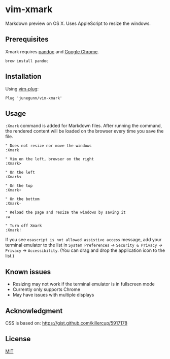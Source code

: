 vim-xmark
=========

Markdown preview on OS X. Uses AppleScript to resize the windows.

Prerequisites
-------------

Xmark requires [pandoc][p] and [Google Chrome][c].

```
brew install pandoc
```

Installation
------------

Using [vim-plug](https://github.com/junegunn/vim-plug):

```vim
Plug 'junegunn/vim-xmark'
```

Usage
-----

`:Xmark` command is added for Markdown files. After running the command, the
rendered content will be loaded on the browser every time you save the file.

```vim
" Does not resize nor move the windows
:Xmark

" Vim on the left, browser on the right
:Xmark>

" On the left
:Xmark<

" On the top
:Xmark+

" On the bottom
:Xmark-

" Reload the page and resize the windows by saving it
:w

" Turn off Xmark
:Xmark!
```

If you see `osascript is not allowed assistive access` message, add your
terminal emulator to the list in `System Preferences` -> `Security & Privacy`
-> `Privacy` -> `Accessibility`. (You can drag and drop the application icon
to the list.)

Known issues
------------

- Resizing may not work if the terminal emulator is in fullscreen mode
- Currently only supports Chrome
- May have issues with multiple displays

Acknowledgment
--------------

CSS is based on: https://gist.github.com/killercup/5917178

License
-------

[MIT](http://opensource.org/licenses/MIT)

[p]: http://johnmacfarlane.net/pandoc/
[c]: http://www.google.com/chrome/
